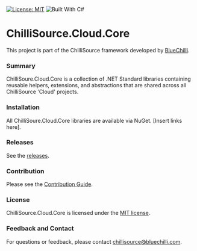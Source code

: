 [![License: MIT](https://img.shields.io/badge/License-MIT-blue.svg)](https://opensource.org/licenses/MIT) ![Built With C#](https://img.shields.io/badge/Built_with-C%23-green.svg)

# ChilliSource.Cloud.Core #
 
This project is part of the ChilliSource framework developed by [BlueChilli](https://github.com/BlueChilli).

### Summary ###

ChilliSoure.Cloud.Core is a collection of .NET Standard libraries containing reusable helpers, extensions, and abstractions that are shared across all ChilliSource 'Cloud' projects.

### Installation ###

All ChilliSoure.Cloud.Core libraries are available via NuGet.  [Insert links here].

### Releases ###

See the [releases](https://github.com/BlueChilli/ChilliSource.Cloud.Core/releases).

### Contribution ###

Please see the [Contribution Guide](.github/CONTRIBUTING.md).

### License ###

ChilliSource.Cloud.Core is licensed under the [MIT license](LICENSE).

### Feedback and Contact ###

For questions or feedback, please contact [chillisource@bluechilli.com](mailto:chillisource@bluechilli.com).


